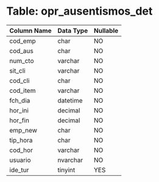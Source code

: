 # Table: opr_ausentismos_det

| Column Name | Data Type | Nullable |
|-------------|-----------|----------|
| cod_emp | char | NO |
| cod_aus | char | NO |
| num_cto | varchar | NO |
| sit_cli | varchar | NO |
| cod_cli | char | NO |
| cod_item | varchar | NO |
| fch_dia | datetime | NO |
| hor_ini | decimal | NO |
| hor_fin | decimal | NO |
| emp_new | char | NO |
| tip_hora | char | NO |
| cod_hor | varchar | NO |
| usuario | nvarchar | NO |
| ide_tur | tinyint | YES |
